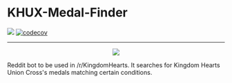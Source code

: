 # KHUX-Medal-Finder

![](https://travis-ci.org/AlexGascon/KHUX-Medal-Finder.svg?branch=master)  [![codecov](https://codecov.io/gh/AlexGascon/KHUX-Medal-Finder/branch/master/graph/badge.svg)](https://codecov.io/gh/AlexGascon/KHUX-Medal-Finder)



---
<div style="text-align:center"><img src="https://cache.sqex-bridge.jp/img/oPD8NjYdT"/></div>

Reddit bot to be used in /r/KingdomHearts. It searches for Kingdom Hearts Union Cross's medals matching certain conditions.
